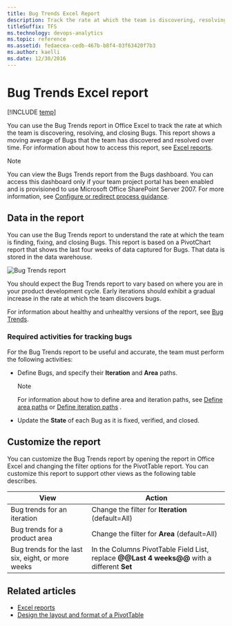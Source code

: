 ```yaml
---
title: Bug Trends Excel Report  
description: Track the rate at which the team is discovering, resolving, and closing Bugs - Team Foundation Server  
titleSuffix: TFS
ms.technology: devops-analytics
ms.topic: reference
ms.assetid: fedaecea-cedb-467b-b8f4-03f63420f7b3
ms.author: kaelli
ms.date: 12/30/2016
---
```


# Bug Trends Excel report

[!INCLUDE [temp](../includes/tfs-sharepoint-version.md)]

You can use the Bug Trends report in Office Excel to track the rate at which the team is discovering, resolving, and closing Bugs. This report shows a moving average of Bugs that the team has discovered and resolved over time. For information about how to access this report, see [Excel reports](excel-reports.md).

> [!NOTE]
> You can view the Bugs Trends report from the Bugs dashboard. You can access this dashboard only if your team project portal has been enabled and is provisioned to use Microsoft Office SharePoint Server 2007. For more information, see [Configure or redirect process guidance](../../project/configure-or-redirect-process-guidance.md).

<a name="Data"></a>

## Data in the report

You can use the Bug Trends report to understand the rate at which the team is finding, fixing, and closing Bugs. This report is based on a PivotChart report that shows the last four weeks of data captured for Bugs. That data is stored in the data warehouse.

![Bug Trends report](media/procguid_bugtrends.png "ProcGuid_BugTrends")

You should expect the Bug Trends report to vary based on where you are in your product development cycle. Early iterations should exhibit a gradual increase in the rate at which the team discovers bugs.

For information about healthy and unhealthy versions of the report, see [Bug Trends](../sql-reports/bug-trends-report.md).

### Required activities for tracking bugs

For the Bug Trends report to be useful and accurate, the team must perform the following activities:

* Define Bugs, and specify their **Iteration** and **Area** paths.

  > [!NOTE]
  > For information about how to define area and iteration paths, see [Define area paths](../../organizations/settings/set-area-paths.md) or [Define iteration paths](../../organizations/settings/set-iteration-paths-sprints.md) .

* Update the **State** of each Bug as it is fixed, verified, and closed.

<a name="Updating"></a>

## Customize the report

You can customize the Bug Trends report by opening the report in Office Excel and changing the filter options for the PivotTable report. You can customize this report to support other views as the following table describes.

| View                                              | Action                                                                                      |
| ------------------------------------------------- | ------------------------------------------------------------------------------------------- |
| Bug trends for an iteration                       | Change the filter for **Iteration** (default=All)                                           |
| Bug trends for a product area                     | Change the filter for **Area** (default=All)                                                |
| Bug trends for the last six, eight, or more weeks | In the Columns PivotTable Field List, replace **@@Last 4 weeks@@** with a different **Set** |

## Related articles

* [Excel reports](excel-reports.md)
* [Design the layout and format of a PivotTable](https://support.office.com/article/design-the-layout-and-format-of-a-pivottable-a9600265-95bf-4900-868e-641133c05a80)
